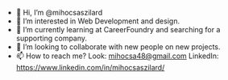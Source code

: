 - 👋 Hi, I’m @mihocsaszilard
- 👀 I’m interested in Web Development and design.
- 🌱 I’m currently learning at CareerFoundry and searching for a supporting company.
- 💞️ I’m looking to collaborate with new people on new projects.
- 📫 How to reach me? Look: mihocsa48@gmail.com LinkedIn: https://www.linkedin.com/in/mihocsaszilard/

<!---
mihocsaszilard/mihocsaszilard is a ✨ special ✨ repository because its `README.md` (this file) appears on your GitHub profile.
You can click the Preview link to take a look at your changes.
--->
